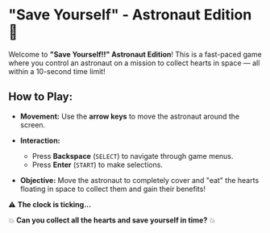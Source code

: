 # "Save Yourself" - Astronaut Edition 🚀

Welcome to **"Save Yourself!!" Astronaut Edition**! This is a fast-paced game where you control an astronaut on a mission to collect hearts in space — all within a 10-second time limit!

## How to Play:

- **Movement:** Use the **arrow keys** to move the astronaut around the screen.

- **Interaction:**
  - Press **Backspace** (`SELECT`) to navigate through game menus.
  - Press **Enter** (`START`) to make selections.

- **Objective:** Move the astronaut to completely cover and "eat" the hearts floating in space to collect them and gain their benefits!


⚠️ **The clock is ticking...**  

💥 **Can you collect all the hearts and save yourself in time?** 💥
